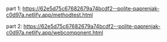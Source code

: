 part 1: https://62e5d75c67682679a74bcdf2--polite-paprenjak-c0d97a.netlify.app/methodtest.html

part 2: https://62e5d75c67682679a74bcdf2--polite-paprenjak-c0d97a.netlify.app/webcomponent.html